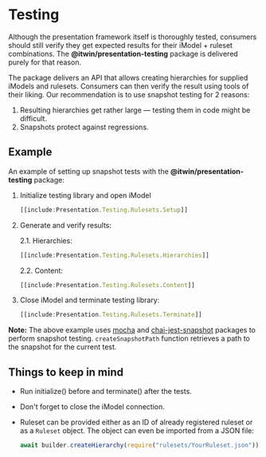 # Testing

Although the presentation framework itself is thoroughly tested, consumers should still verify they get expected results for their iModel + ruleset combinations. The **@itwin/presentation-testing** package is delivered
purely for that reason.

The package delivers an API that allows creating hierarchies for supplied iModels and rulesets. Consumers can then verify the result using tools of their liking. Our recommendation is to use snapshot testing for 2 reasons:

1. Resulting hierarchies get rather large — testing them in code might be difficult.
2. Snapshots protect against regressions.

## Example

An example of setting up snapshot tests with the **@itwin/presentation-testing** package:

1. Initialize testing library and open iModel

   ```ts
   [[include:Presentation.Testing.Rulesets.Setup]]
   ```

2. Generate and verify results:

   2.1. Hierarchies:

   ```ts
   [[include:Presentation.Testing.Rulesets.Hierarchies]]
   ```

   2.2. Content:

   ```ts
   [[include:Presentation.Testing.Rulesets.Content]]
   ```

3. Close iModel and terminate testing library:

   ```ts
   [[include:Presentation.Testing.Rulesets.Terminate]]
   ```

**Note:** The above example uses [mocha](https://www.npmjs.com/package/mocha) and [chai-jest-snapshot](https://www.npmjs.com/package/chai-jest-snapshot) packages to perform snapshot testing. `createSnapshotPath` function retrieves a path to the snapshot for the current test.

## Things to keep in mind

- Run initialize() before and terminate() after the tests.
- Don't forget to close the iModel connection.
- Ruleset can be provided either as an ID of already registered ruleset or as a `Ruleset` object. The object can even be imported from a JSON file:

  ```ts
  await builder.createHierarchy(require("rulesets/YourRuleset.json"));
  ```
